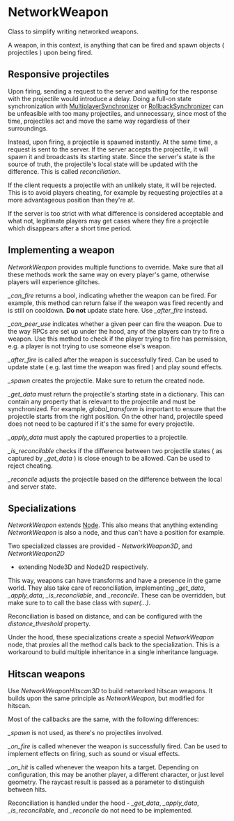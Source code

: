 # NetworkWeapon

Class to simplify writing networked weapons.

A weapon, in this context, is anything that can be fired and spawn objects (
projectiles ) upon being fired.

## Responsive projectiles

Upon firing, sending a request to the server and waiting for the response with
the projectile would introduce a delay. Doing a full-on state synchronization
with [MultiplayerSynchronizer] or [RollbackSynchronizer] can be unfeasible with
too many projectiles, and unnecessary, since most of the time, projectiles act
and move the same way regardless of their surroundings.

Instead, upon firing, a projectile is spawned instantly. At the same time, a
request is sent to the server. If the server accepts the projectile, it will
spawn it and broadcasts its starting state. Since the server's state is the
source of truth, the projectile's local state will be updated with the
difference. This is called *reconciliation*.

If the client requests a projectile with an unlikely state, it will be
rejected. This is to avoid players cheating, for example by requesting
projectiles at a more advantageous position than they're at.

If the server is too strict with what difference is considered acceptable and
what not, legitimate players may get cases where they fire a projectile which
disappears after a short time period.

## Implementing a weapon

*NetworkWeapon* provides multiple functions to override. Make sure that all
these methods work the same way on every player's game, otherwise players will
experience glitches.

*_can_fire* returns a bool, indicating whether the weapon can be fired. For
example, this method can return false if the weapon was fired recently and is
still on cooldown. **Do not** update state here. Use *_after_fire* instead.

*_can_peer_use* indicates whether a given peer can fire the weapon. Due to the
way RPCs are set up under the hood, any of the players can try to fire a
weapon. Use this method to check if the player trying to fire has permission,
e.g. a player is not trying to use someone else's weapon.

*_after_fire* is called after the weapon is successfully fired. Can be used to
update state ( e.g. last time the weapon was fired ) and play sound effects.

*_spawn* creates the projectile. Make sure to return the created node.

*_get_data* must return the projectile's starting state in a dictionary. This
can contain any property that is relevant to the projectile and must be
synchronized. For example, *global_transform* is important to ensure that the
projectile starts from the right position. On the other hand, projectile speed
does not need to be captured if it's the same for every projectile.

*_apply_data* must apply the captured properties to a projectile.

*_is_reconcilable* checks if the difference between two projectile states ( as
captured by *_get_data* ) is close enough to be allowed. Can be used to reject
cheating.

*_reconcile* adjusts the projectile based on the difference between the local
and server state.

## Specializations

*NetworkWeapon* extends [Node]. This also means that anything extending
*NetworkWeapon* is also a node, and thus can't have a position for example.

Two specialized classes are provided - *NetworkWeapon3D*, and *NetworkWeapon2D*
- extending Node3D and Node2D respectively.

This way, weapons can have transforms and have a presence in the game world.
They also take care of reconciliation, implementing *_get_data*, *_apply_data*,
*_is_reconcilable*, and *_reconcile*. These can be overridden, but make sure to
to call the base class with *super(...)*.

Reconciliation is based on distance, and can be configured with the
*distance_threshold* property.

Under the hood, these specializations create a special *NetworkWeapon* node,
that proxies all the method calls back to the specialization. This is a
workaround to build multiple inheritance in a single inheritance language.

## Hitscan weapons

Use *NetworkWeaponHitscan3D* to build networked hitscan weapons. It builds upon
the same principle as *NetworkWeapon*, but modified for hitscan.

Most of the callbacks are the same, with the following differences:

*_spawn* is not used, as there's no projectiles involved.

*_on_fire* is called whenever the weapon is successfully fired. Can be used to
implement effects on firing, such as sound or visual effects.

*_on_hit* is called whenever the weapon hits a target. Depending on
configuration, this may be another player, a different character, or just level
geometry. The raycast result is passed as a parameter to distinguish between
hits.

Reconciliation is handled under the hood - *_get_data*, *_apply_data*,
*_is_reconcilable*, and *_reconcile* do not need to be implemented.


[MultiplayerSynchronizer]: https://docs.godotengine.org/en/stable/classes/class_multiplayersynchronizer.html
[RollbackSynchronizer]: ../../netfox/nodes/rollback-synchronizer.md
[Node]: https://docs.godotengine.org/en/stable/classes/class_node.html
